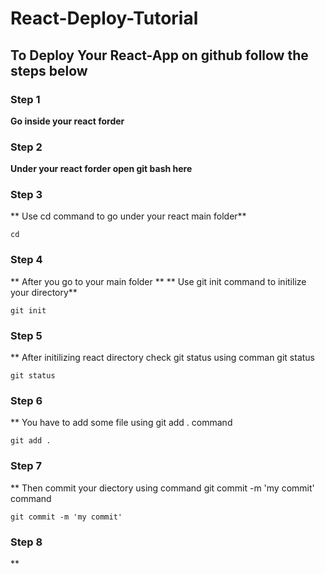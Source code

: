 # React-Deploy-Tutorial

## To Deploy Your React-App on github follow the steps below

### Step 1
**Go inside your react forder**

### Step 2
**Under your react forder open git bash here**

### Step 3
** Use cd command to go under your react main folder**

```
cd
```

### Step 4
** After you go to your main folder **
** Use git init command to initilize your directory**
```
git init
```

### Step 5
** After initilizing react directory check git status using comman git status
```
git status
```

### Step 6 
** You have to add some file using git add . command
```
git add .
```

### Step 7
** Then commit your diectory using command git commit -m 'my commit' command
```
git commit -m 'my commit'
```

### Step 8
**


